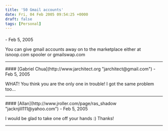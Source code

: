 ```yaml
---
title: '50 Gmail accounts'
date: Fri, 04 Feb 2005 09:54:25 +0000
draft: false
tags: [Personal]
---
```



#### 
[]( "") - <time datetime="2005-02-04 10:11:43">Feb 5, 2005</time>

You can give gmail accounts away on to the marketplace either at isnoop.com spooler or gmailswap.com
<hr />
#### 
[Gabriel Chua](http://www.jarchitect.org "jarchitect@gmail.com") - <time datetime="2005-02-04 10:29:17">Feb 5, 2005</time>

WHAT! You think you are the only one in trouble! I got the same problem too...
<hr />
#### 
[Allan](http://www.jroller.com/page/ras_shadow "jacknjill111@yahoo.com") - <time datetime="2005-02-04 10:36:56">Feb 5, 2005</time>

I would be glad to take one off your hands :) Thanks!
<hr />
